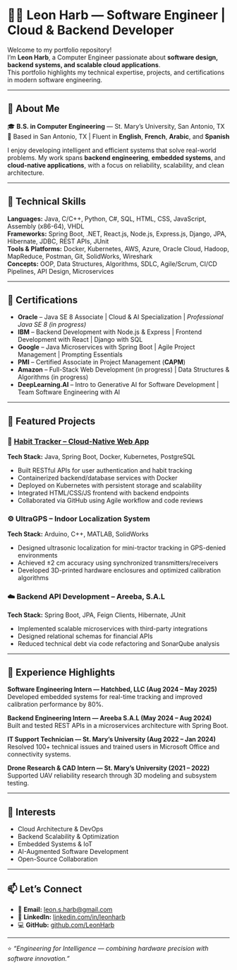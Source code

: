 # 👨‍💻 Leon Harb — Software Engineer | Cloud & Backend Developer

Welcome to my portfolio repository!  
I’m **Leon Harb**, a Computer Engineer passionate about **software design, backend systems, and scalable cloud applications**.  
This portfolio highlights my technical expertise, projects, and certifications in modern software engineering.

---

## 🧠 About Me
🎓 **B.S. in Computer Engineering** — St. Mary’s University, San Antonio, TX  
📍 Based in San Antonio, TX | Fluent in **English**, **French**, **Arabic**, and **Spanish**

I enjoy developing intelligent and efficient systems that solve real-world problems. My work spans **backend engineering**, **embedded systems**, and **cloud-native applications**, with a focus on reliability, scalability, and clean architecture.

---

## 🧰 Technical Skills

**Languages:** Java, C/C++, Python, C#, SQL, HTML, CSS, JavaScript, Assembly (x86-64), VHDL  
**Frameworks:** Spring Boot, .NET, React.js, Node.js, Express.js, Django, JPA, Hibernate, JDBC, REST APIs, JUnit  
**Tools & Platforms:** Docker, Kubernetes, AWS, Azure, Oracle Cloud, Hadoop, MapReduce, Postman, Git, SolidWorks, Wireshark  
**Concepts:** OOP, Data Structures, Algorithms, SDLC, Agile/Scrum, CI/CD Pipelines, API Design, Microservices  

---

## 🧾 Certifications

- **Oracle** – Java SE 8 Associate | Cloud & AI Specialization | *Professional Java SE 8 (in progress)*  
- **IBM** – Backend Development with Node.js & Express | Frontend Development with React | Django with SQL  
- **Google** – Java Microservices with Spring Boot | Agile Project Management | Prompting Essentials  
- **PMI** – Certified Associate in Project Management (**CAPM**)  
- **Amazon** – Full-Stack Web Development (in progress) | Data Structures & Algorithms (in progress)  
- **DeepLearning.AI** – Intro to Generative AI for Software Development | Team Software Engineering with AI  

---

## 🚀 Featured Projects

### 🧩 [Habit Tracker – Cloud-Native Web App](https://github.com/LeonHarb/HabitTracker)
**Tech Stack:** Java, Spring Boot, Docker, Kubernetes, PostgreSQL  
- Built RESTful APIs for user authentication and habit tracking  
- Containerized backend/database services with Docker  
- Deployed on Kubernetes with persistent storage and scalability  
- Integrated HTML/CSS/JS frontend with backend endpoints  
- Collaborated via GitHub using Agile workflow and code reviews  

### ⚙️ UltraGPS – Indoor Localization System
**Tech Stack:** Arduino, C++, MATLAB, SolidWorks  
- Designed ultrasonic localization for mini-tractor tracking in GPS-denied environments  
- Achieved ±2 cm accuracy using synchronized transmitters/receivers  
- Developed 3D-printed hardware enclosures and optimized calibration algorithms  

### ☁️ Backend API Development – Areeba, S.A.L
**Tech Stack:** Spring Boot, JPA, Feign Clients, Hibernate, JUnit  
- Implemented scalable microservices with third-party integrations  
- Designed relational schemas for financial APIs  
- Reduced technical debt via code refactoring and SonarQube analysis  

---

## 🧪 Experience Highlights

**Software Engineering Intern — Hatchbed, LLC (Aug 2024 – May 2025)**  
Developed embedded systems for real-time tracking and improved calibration performance by 80%.

**Backend Engineering Intern — Areeba S.A.L (May 2024 – Aug 2024)**  
Built and tested REST APIs in a microservices architecture with Spring Boot.

**IT Support Technician — St. Mary’s University (Aug 2022 – Jan 2024)**  
Resolved 100+ technical issues and trained users in Microsoft Office and connectivity systems.

**Drone Research & CAD Intern — St. Mary’s University (2021 – 2022)**  
Supported UAV reliability research through 3D modeling and subsystem testing.

---

## 🧭 Interests
- Cloud Architecture & DevOps  
- Backend Scalability & Optimization  
- Embedded Systems & IoT  
- AI-Augmented Software Development  
- Open-Source Collaboration  

---

## 📫 Let’s Connect
- 📧 **Email:** [leon.s.harb@gmail.com](mailto:leon.s.harb@gmail.com)  
- 💼 **LinkedIn:** [linkedin.com/in/leonharb](https://www.linkedin.com/in/leonharb)  
- 💻 **GitHub:** [github.com/LeonHarb](https://github.com/LeonHarb)

---

⭐ *“Engineering for Intelligence — combining hardware precision with software innovation.”*  
